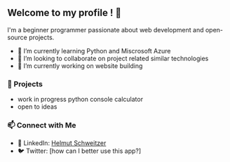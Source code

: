 ## Welcome to my profile ! 👋
I'm a beginner programmer passionate about web development and open-source projects.

- 🌱 I’m currently learning Python and Miscrosoft Azure
- 👯 I’m looking to collaborate on project related similar technologies
- 🔭 I’m currently working on website building

### 🔨 Projects
- work in progress python console calculator
- open to ideas 

### 📫 Connect with Me
- 💼 LinkedIn: [Helmut Schweitzer](https://www.linkedin.com/in/helmut-schweitzerg/)
- 🐦 Twitter: [how can I better use this app?]

<!--
**Helmutdo/Helmutdo** is a ✨ _special_ ✨ repository because its `README.md` (this file) appears on your GitHub profile.

Here are some ideas to get you started:

- 🔭 I’m currently working on ...
- 🌱 I’m currently learning ...
- 👯 I’m looking to collaborate on ...
- 🤔 I’m looking for help with ...
- 💬 Ask me about ...
- 📫 How to reach me: ...
- 😄 Pronouns: ...
- ⚡ Fun fact: ...
-->
